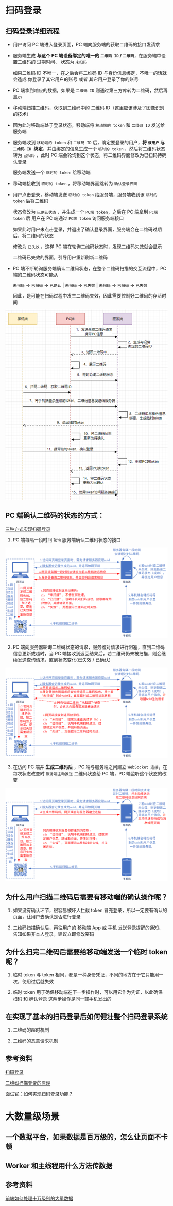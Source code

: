 # 扫码登录

## 扫码登录详细流程

- 用户访问 PC 端进入登录页面，PC 端向服务端的获取二维码的接口发请求

- 服务端生成 **与这个 PC 端设备绑定的唯一的 `二维码 ID` / `二维码`**，在服务端中设置二维码的 过期时间、 状态为 `未扫码`

  如果二维码 ID 不唯一，在之后会将二维码 ID 与身份信息绑定，不唯一的话就会造成 你登录了其它用户的账号 或者 其它用户登录了你的账号

- PC 端拿到响应的数据，如果是 `二维码 ID` 则通过第三方库转为二维码，然后再显示

- 移动端扫描二维码，获取到二维码中的 二维码 ID（这里应该涉及了图像识别的技术）

- 因为此时移动端处于登录状态，移动端将 `移动端的 token` 和 `二维码 ID` 发送给服务端

- 服务端收到 `移动端的 token` 和 `二维码 ID` 后，确定要登录的用户，**将 `该用户` 与 `二维码 ID `绑定**，并由绑定的信息生成一个 `临时的 token` ，然后将二维码状态转为 `已扫码` ，此时 PC 端会轮询到这个状态，将二维码界面修改为已扫码待确认登录

  服务端发送一个 `临时的 token` 给移动端

- 移动端接收到 `临时的 token` ，将移动端界面跳转为 `确认登录界面`

- 用户点击登录，移动端发送 `临时的 token` 给服务端，服务端收到该 `临时的 token` 后将二维码

  状态修改为 `已确认状态` ，并生成一个 `PC端 token`，之后在 PC 端拿到 `PC端 token` 后 用户在 PC 端通过 `PC端 token` 访问服务端接口

  如果此时用户未点击登录，并退出了确认登录界面，服务端会在二维码过期后，将二维码的状态

  修改为 `已失效` ，这样 PC 端在轮询二维码状态时，发现二维码失效就会显示

  二维码已失效的界面，引导用户重新刷新二维码

- PC 端不断轮询服务端确认二维码状态，在整个二维码扫描的交互流程中，PC 端的二维码状态可能从

  `未扫码` -> `已扫码` -> `已确认` | `未扫码` -> `已失效` | `未扫码` -> `已扫码` -> `已失效`

  因此，是可能在扫码过程中发生二维码失效，因此需要控制好二维码的存活时间

![](./img/imgcode.png)

## PC 端确认二维码的状态的方式：

[三种方式实现扫码登录](https://forthe77.github.io/2019/05/23/qrcode-scan-login/)

1. PC 端每隔一段时间 `轮询` 服务端确认二维码状态的接口

![短轮询](./img/shortpolling.png)

2. PC 端向服务器轮询二维码状态的请求，服务器对请求进行阻塞，直到二维码信息更新或超时，当 PC 端接收到返回结果后，若二维码仍未被扫描，则会继续发送查询请求，直到状态变化(已失效 / 已确认)

![长轮询](./img/long-polling.png)

3. 在访问 PC 端并 **生成二维码后** ，PC 端与服务端之间建立 `WebSocket 连接`，在每次状态改变时 `服务端主动推送` 二维码状态给 PC 端，PC 端监听这个状态的改变

![Websocket](./img/websocket-poll.png)

## 为什么用户扫描二维码后需要有移动端的确认操作呢？

1. 如果没有确认环节，很容易被坏人拦截 token 冒充登录，所以一定要有确认的页面，让用户去确认是否进行登录

2. 二维码扫描确认后，再往用户的 移动端 App 或 手机 发送登录提醒的通知，告知如果非本人登录，建议立即修改密码

## 为什么扫完二维码后需要给移动端发送一个临时 token 呢？

1. 临时 token 与 token 相同，都是一种身份凭证，不同的地方在于它只能用一次，使用过后就失效

2. 临时 token 用于确保移动端在下一步操作时，可以用它作为凭证，以此确保 扫码 和 确认登录 这两步操作是同一部手机发出的

## 在实现了基本的扫码登录后如何健壮整个扫码登录系统

1. 二维码的超时机制

2. 二维码的恶意请求机制

## 参考资料

[扫码登录](https://xw.qq.com/cmsid/20210907A0D5E400)

[二维码扫描登录的原理](https://baijiahao.baidu.com/s?id=1720540594523117642&wfr=spider&for=pc)

[面试官：如何实现扫码登录功能？](https://juejin.cn/post/7021515145335554079#heading-12)

# 大数量级场景

## 一个数据平台，如果数据是百万级的，怎么让页面不卡顿

## Worker 和主线程用什么方法传数据

## 参考资料

[前端如何处理十万级别的大量数据](https://juejin.cn/post/6844903821278199822)